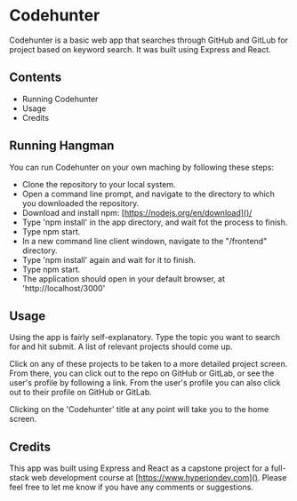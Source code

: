 # Codehunter

Codehunter is a basic web app that searches through GitHub and GitLub for project based on keyword search. It was built using Express and React.

## Contents

* Running Codehunter
* Usage
* Credits

## Running Hangman

You can run Codehunter on your own maching by following these steps:

* Clone the repository to your local system.
* Open a command line prompt, and navigate to the directory to which you downloaded the repository.
* Download and install npm: [https://nodejs.org/en/download]()/
* Type 'npm install' in the app directory, and wait fot the process to finish.
* Type npm start.
* In a new command line client windown, navigate to the "/frontend" directory.
* Type 'npm install' again and wait for it to finish.
* Type npm start.
* The application should open in your default browser, at 'http://localhost/3000'

## Usage

Using the app is fairly self-explanatory. Type the topic you want to search for and hit submit. A list of relevant projects should come up.

Click on any of these projects to be taken to a more detailed project screen. From there, you can click out to the repo on GitHub or GitLab, or see the user's profile by following a link. From the user's profile you can also click out to their profile on GitHub or GitLab.

Clicking on the 'Codehunter' title at any point will take you to the home screen.

## Credits

This app was built using Express and React as a capstone project for a full-stack web development course at [https://www.hyperiondev.com](). Please feel free to let me know if you have any comments or suggestions.